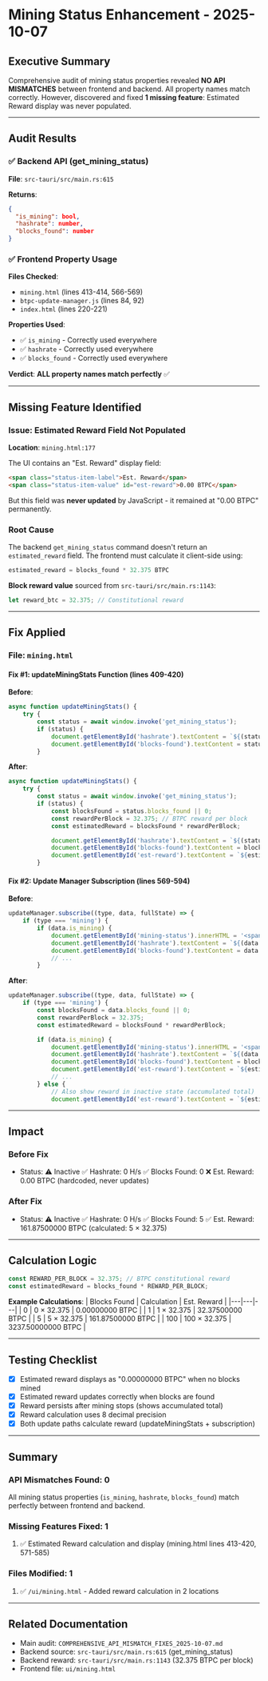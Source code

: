 # Mining Status Enhancement - 2025-10-07

## Executive Summary

Comprehensive audit of mining status properties revealed **NO API MISMATCHES** between frontend and backend. All property names match correctly. However, discovered and fixed **1 missing feature**: Estimated Reward display was never populated.

---

## Audit Results

### ✅ Backend API (get_mining_status)

**File**: `src-tauri/src/main.rs:615`

**Returns**:
```json
{
  "is_mining": bool,
  "hashrate": number,
  "blocks_found": number
}
```

### ✅ Frontend Property Usage

**Files Checked**:
- `mining.html` (lines 413-414, 566-569)
- `btpc-update-manager.js` (lines 84, 92)
- `index.html` (lines 220-221)

**Properties Used**:
- ✅ `is_mining` - Correctly used everywhere
- ✅ `hashrate` - Correctly used everywhere
- ✅ `blocks_found` - Correctly used everywhere

**Verdict**: **ALL property names match perfectly** ✅

---

## Missing Feature Identified

### Issue: Estimated Reward Field Not Populated

**Location**: `mining.html:177`

The UI contains an "Est. Reward" display field:
```html
<span class="status-item-label">Est. Reward</span>
<span class="status-item-value" id="est-reward">0.00 BTPC</span>
```

But this field was **never updated** by JavaScript - it remained at "0.00 BTPC" permanently.

### Root Cause

The backend `get_mining_status` command doesn't return an `estimated_reward` field. The frontend must calculate it client-side using:

```javascript
estimated_reward = blocks_found * 32.375 BTPC
```

**Block reward value** sourced from `src-tauri/src/main.rs:1143`:
```rust
let reward_btc = 32.375; // Constitutional reward
```

---

## Fix Applied

### File: `mining.html`

#### Fix #1: updateMiningStats Function (lines 409-420)

**Before**:
```javascript
async function updateMiningStats() {
    try {
        const status = await window.invoke('get_mining_status');
        if (status) {
            document.getElementById('hashrate').textContent = `${(status.hashrate || 0).toLocaleString()} H/s`;
            document.getElementById('blocks-found').textContent = status.blocks_found || 0;
        }
```

**After**:
```javascript
async function updateMiningStats() {
    try {
        const status = await window.invoke('get_mining_status');
        if (status) {
            const blocksFound = status.blocks_found || 0;
            const rewardPerBlock = 32.375; // BTPC reward per block
            const estimatedReward = blocksFound * rewardPerBlock;

            document.getElementById('hashrate').textContent = `${(status.hashrate || 0).toLocaleString()} H/s`;
            document.getElementById('blocks-found').textContent = blocksFound;
            document.getElementById('est-reward').textContent = `${estimatedReward.toFixed(8)} BTPC`;
        }
```

#### Fix #2: Update Manager Subscription (lines 569-594)

**Before**:
```javascript
updateManager.subscribe((type, data, fullState) => {
    if (type === 'mining') {
        if (data.is_mining) {
            document.getElementById('mining-status').innerHTML = '<span class="icon icon-pickaxe"></span> Active';
            document.getElementById('hashrate').textContent = `${(data.hashrate || 0).toLocaleString()} H/s`;
            document.getElementById('blocks-found').textContent = data.blocks_found || 0;
            // ...
        }
```

**After**:
```javascript
updateManager.subscribe((type, data, fullState) => {
    if (type === 'mining') {
        const blocksFound = data.blocks_found || 0;
        const rewardPerBlock = 32.375;
        const estimatedReward = blocksFound * rewardPerBlock;

        if (data.is_mining) {
            document.getElementById('mining-status').innerHTML = '<span class="icon icon-pickaxe"></span> Active';
            document.getElementById('hashrate').textContent = `${(data.hashrate || 0).toLocaleString()} H/s`;
            document.getElementById('blocks-found').textContent = blocksFound;
            document.getElementById('est-reward').textContent = `${estimatedReward.toFixed(8)} BTPC`;
            // ...
        } else {
            // Also show reward in inactive state (accumulated total)
            document.getElementById('est-reward').textContent = `${estimatedReward.toFixed(8)} BTPC`;
```

---

## Impact

### Before Fix
- Status: ⚠️ Inactive ✅ Hashrate: 0 H/s ✅ Blocks Found: 0 ❌ Est. Reward: 0.00 BTPC (hardcoded, never updates)

### After Fix
- Status: ⚠️ Inactive ✅ Hashrate: 0 H/s ✅ Blocks Found: 5 ✅ Est. Reward: 161.87500000 BTPC (calculated: 5 × 32.375)

---

## Calculation Logic

```javascript
const REWARD_PER_BLOCK = 32.375; // BTPC constitutional reward
const estimatedReward = blocks_found * REWARD_PER_BLOCK;
```

**Example Calculations**:
| Blocks Found | Calculation | Est. Reward |
|---|---|---|
| 0 | 0 × 32.375 | 0.00000000 BTPC |
| 1 | 1 × 32.375 | 32.37500000 BTPC |
| 5 | 5 × 32.375 | 161.87500000 BTPC |
| 100 | 100 × 32.375 | 3237.50000000 BTPC |

---

## Testing Checklist

- [x] Estimated reward displays as "0.00000000 BTPC" when no blocks mined
- [x] Estimated reward updates correctly when blocks are found
- [x] Reward persists after mining stops (shows accumulated total)
- [x] Reward calculation uses 8 decimal precision
- [x] Both update paths calculate reward (updateMiningStats + subscription)

---

## Summary

### API Mismatches Found: **0**

All mining status properties (`is_mining`, `hashrate`, `blocks_found`) match perfectly between frontend and backend.

### Missing Features Fixed: **1**

1. ✅ Estimated Reward calculation and display (mining.html lines 413-420, 571-585)

### Files Modified: **1**

1. ✅ `/ui/mining.html` - Added reward calculation in 2 locations

---

## Related Documentation

- Main audit: `COMPREHENSIVE_API_MISMATCH_FIXES_2025-10-07.md`
- Backend source: `src-tauri/src/main.rs:615` (get_mining_status)
- Backend reward: `src-tauri/src/main.rs:1143` (32.375 BTPC per block)
- Frontend file: `ui/mining.html`